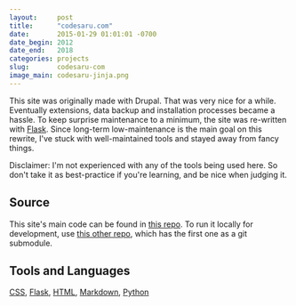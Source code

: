```yaml
---
layout:     post
title:      "codesaru.com"
date:       2015-01-29 01:01:01 -0700
date_begin: 2012
date_end:   2018
categories: projects
slug:       codesaru-com
image_main: codesaru-jinja.png
---
```

This site was originally made with Drupal.  That was very nice for a while.  Eventually extensions, data backup and installation processes became a hassle.  To keep surprise maintenance to a minimum, the site was re-written with [Flask][].  Since long-term low-maintenance is the main goal on this rewrite, I've stuck with well-maintained tools and stayed away from fancy things.

Disclaimer: I'm not experienced with any of the tools being used here.  So don't take it as best-practice if you're learning, and be nice when judging it.

## Source
This site's main code can be found in [this repo][codesaru.com repo].  To run it locally for development, use [this other repo][codesaru.com local repo], which has the first one as a git submodule.

## Tools and Languages
[CSS][], [Flask][], [HTML][], [Markdown][], [Python][]

[codesaru.com repo]: https://github.com/Akaito/codesaru.com
[codesaru.com local repo]: https://github.com/Akaito/codesaru.com-local
[css]: http://en.wikipedia.org/wiki/Cascading_Style_Sheets
[flask]: http://flask.pocoo.org/
[html]: http://en.wikipedia.org/wiki/HTML
[markdown]: http://daringfireball.net/projects/markdown/
[python]: https://www.python.org/
